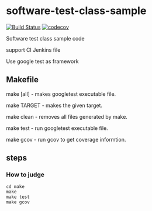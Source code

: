 # software-test-class-sample
[![Build Status](https://travis-ci.org/lihungte96/software-test-class-sample.svg?branch=master)](https://travis-ci.org/lihungte96/software-test-class-sample)
[![codecov](https://codecov.io/gh/lihungte96/software-test-class-sample/branch/master/graph/badge.svg)](https://codecov.io/gh/lihungte96/software-test-class-sample)

Software test class sample code

support CI Jenkins file

Use google test as framework

## Makefile
make [all]  - makes googletest executable file.

make TARGET - makes the given target.

make clean  - removes all files generated by make.

make test   - run googletest executable file.

make gcov   - run gcov to get coverage informtion.

## steps
### How to judge
	cd make
	make
	make test
	make gcov
